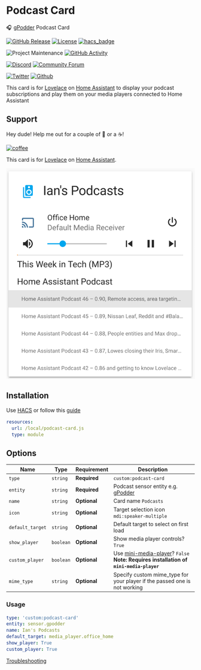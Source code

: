 # Podcast Card
🎧 [gPodder](https://gpodder.net/) Podcast Card

[![GitHub Release][releases-shield]][releases]
[![License][license-shield]](LICENSE.md)
[![hacs_badge](https://img.shields.io/badge/HACS-Default-orange.svg?style=for-the-badge)](https://github.com/custom-components/hacs)

![Project Maintenance][maintenance-shield]
[![GitHub Activity][commits-shield]][commits]

[![Discord][discord-shield]][discord]
[![Community Forum][forum-shield]][forum]

[![Twitter][twitter]][twitter]
[![Github][github]][github]

This card is for [Lovelace](https://www.home-assistant.io/lovelace) on [Home Assistant](https://www.home-assistant.io/) to display your podcast subscriptions and play them on your media players connected to Home Assistant

## Support

Hey dude! Help me out for a couple of :beers: or a :coffee:!

[![coffee](https://www.buymeacoffee.com/assets/img/custom_images/black_img.png)](https://www.buymeacoffee.com/zJtVxUAgH)

This card is for [Lovelace](https://www.home-assistant.io/lovelace) on [Home Assistant](https://www.home-assistant.io/).

![example](example.png)

## Installation

Use [HACS](https://hacs.xyz) or follow this [guide](https://github.com/thomasloven/hass-config/wiki/Lovelace-Plugins)

```yaml
resources:
  url: /local/podcast-card.js
  type: module
```

## Options

| Name | Type | Requirement | Description
| ---- | ---- | ------- | -----------
| `type` | `string` | **Required** | `custom:podcast-card`
| `entity` | `string` | **Required** | Podcast sensor entity e.g. [gPodder](https://github.com/custom-components/gpodder)
| `name` | `string` | **Optional** | Card name `Podcasts`
| `icon` | `string` | **Optional** | Target selection icon `mdi:speaker-multiple`
| `default_target` | `string` | **Optional** | Default target to select on first load
| `show_player` | `boolean` | **Optional** | Show media player controls? `True`
| `custom_player` | `boolean` | **Optional** | Use [mini-media-player](https://github.com/kalkih/mini-media-player)? `False` **Note: Requires installation of `mini-media-player`**
| `mime_type` | `string` | **Optional** | Specify custom mime_type for your player if the passed one is not working

### Usage

```yaml
type: 'custom:podcast-card'
entity: sensor.gpodder
name: Ian's Podcasts
default_target: media_player.office_home
show_player: True
custom_player: True
```

[Troubleshooting](https://github.com/thomasloven/hass-config/wiki/Lovelace-Plugins)

[commits-shield]: https://img.shields.io/github/commit-activity/y/iantrich/podcast-card.svg?style=for-the-badge
[commits]: https://github.com/iantrich/podcast-card/commits/master
[discord]: https://discord.gg/Qa5fW2R
[discord-shield]: https://img.shields.io/discord/330944238910963714.svg?style=for-the-badge
[forum-shield]: https://img.shields.io/badge/community-forum-brightgreen.svg?style=for-the-badge
[forum]: https://community.home-assistant.io/t/podcast-card-component-for-gpodder/106758
[license-shield]: https://img.shields.io/github/license/iantrich/podcast-card.svg?style=for-the-badge
[maintenance-shield]: https://img.shields.io/badge/maintainer-Ian%20Richardson%20%40iantrich-blue.svg?style=for-the-badge
[releases-shield]: https://img.shields.io/github/release/iantrich/podcast-card.svg?style=for-the-badge
[releases]: https://github.com/iantrich/podcast-card/releases
[twitter]: https://img.shields.io/twitter/follow/iantrich.svg?style=social
[github]: https://img.shields.io/github/followers/iantrich.svg?style=social

